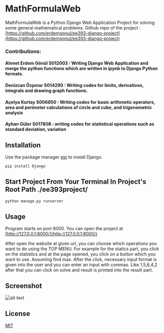 # MathFormulaWeb

MathFormulaWeb is a Python Django Web Application Project for solving some general mathematical problems. Github repo of the project :[https://github.com/erdemgonul/ee393-django-project](https://github.com/erdemgonul/ee393-django-project) 

### Contributions:
#### Ahmet Erdem Gönül S012003 : Writing Django Web Application and merge the python functions which are written in ipynb to Django Python formats.
#### Denizcan Özpınar S014290 : Writing codes for limits, derivatives, integrals and drawing graph functions.
#### Açelya Kurtay S006850 : Writing codes for basic arithmetic operators, area and perimeter calculations of circle and cube, and trigonometric analysis
#### Ayhan Güler S017808 : writing codes for statistical operations such as standard deviation, variation

## Installation

Use the package manager [pip](https://pip.pypa.io/en/stable/) to install Django.

```bash
pip install Django
```

## Start Project From Your Terminal In Project's Root Path ./ee393project/

```python
python manage.py runserver
```

## Usage

Program starts on port 8000. You can open the project at [http://127.0.0.1:8000/](http://127.0.0.1:8000/)

After open the website at given url, you can choose which operations you want to do using the TOP MENU. For example for the statics part, you click on the statistics and at the page opened, you click on a button which you want to use. Assuming find max. After the click, necessary input format is given into the user and you can enter an input with commas. Like 1,5,6,4,2 after that you can click on solve and result is printed into the result part.


## Screenshot

![alt text](https://i.imgur.com/nNLy8V3.png)

## License
[MIT](https://choosealicense.com/licenses/mit/)